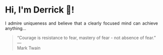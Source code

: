 # Hi, I'm Derrick 👋!
<p align="justify">I admire uniqueness and believe that a clearly focused mind can achieve anything...</p> 
<!-- #quote-start -->
<blockquote>&ldquo;Courage is resistance to fear, mastery of fear - not absence of fear.&rdquo; &mdash; <footer>Mark Twain</footer></blockquote>
<!-- #quote-end -->
